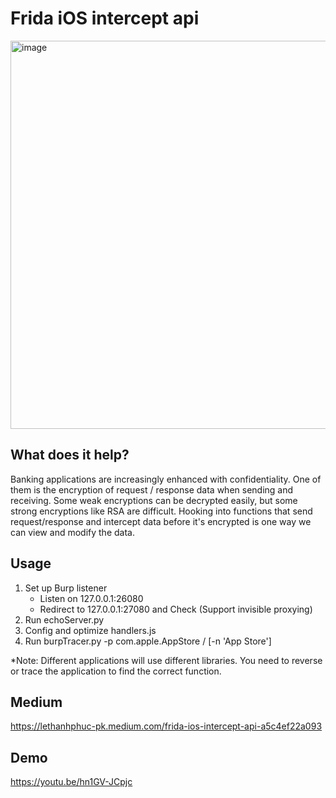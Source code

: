 # Frida iOS intercept api 

<img width="621" alt="image" src="https://user-images.githubusercontent.com/31820707/129575322-c601d548-1a48-4bcb-a23f-fefa751b93c1.png">

## What does it help?
Banking applications are increasingly enhanced with confidentiality. One of them is the encryption of request / response data when sending and receiving. Some weak encryptions can be decrypted easily, but some strong encryptions like RSA are difficult. Hooking into functions that send request/response and intercept data before it's encrypted is one way we can view and modify the data.

## Usage
 1. Set up Burp listener
     - Listen on 127.0.0.1:26080
     - Redirect to 127.0.0.1:27080 and Check (Support invisible proxying)
 1. Run echoServer.py
 1. Config and optimize handlers.js
 1. Run burpTracer.py -p com.apple.AppStore / [-n 'App Store']

*Note: Different applications will use different libraries. You need to reverse or trace the application to find the correct function.

## Medium
https://lethanhphuc-pk.medium.com/frida-ios-intercept-api-a5c4ef22a093

## Demo
https://youtu.be/hn1GV-JCpjc
